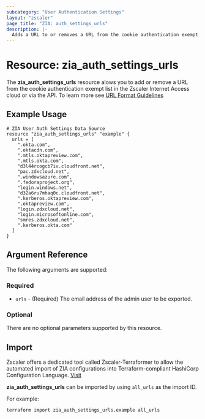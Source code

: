 ```yaml
---
subcategory: "User Authentication Settings"
layout: "zscaler"
page_title: "ZIA: auth_settings_urls"
description: |-
  Adds a URL to or removes a URL from the cookie authentication exempt list
---
```


# Resource: zia_auth_settings_urls

The **zia_auth_settings_urls** resource alows you to add or remove a URL from the cookie authentication exempt list in the Zscaler Internet Access cloud or via the API. To learn more see [URL Format Guidelines](https://help.zscaler.com/zia/url-format-guidelines)

## Example Usage

```hcl
# ZIA User Auth Settings Data Source
resource "zia_auth_settings_urls" "example" {
  urls = [
    ".okta.com",
    ".oktacdn.com",
    ".mtls.oktapreview.com",
    ".mtls.okta.com",
    "d3l44rcogcb7iv.cloudfront.net",
    "pac.zdxcloud.net",
    ".windowsazure.com",
    ".fedoraproject.org",
    "login.windows.net",
    "d32a6ru7mhaq0c.cloudfront.net",
    ".kerberos.oktapreview.com",
    ".oktapreview.com",
    "login.zdxcloud.net",
    "login.microsoftonline.com",
    "smres.zdxcloud.net",
    ".kerberos.okta.com"
  ]
}
```

## Argument Reference

The following arguments are supported:

### Required

* `urls` - (Required) The email address of the admin user to be exported.

### Optional

There are no optional parameters supported by this resource.

## Import

Zscaler offers a dedicated tool called Zscaler-Terraformer to allow the automated import of ZIA configurations into Terraform-compliant HashiCorp Configuration Language.
[Visit](https://github.com/zscaler/zscaler-terraformer)

**zia_auth_settings_urls** can be imported by using `all_urls` as the import ID.

For example:

```shell
terraform import zia_auth_settings_urls.example all_urls
```
